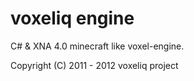 # voxeliq engine

C# & XNA 4.0 minecraft like voxel-engine.

Copyright (C) 2011 - 2012 voxeliq project